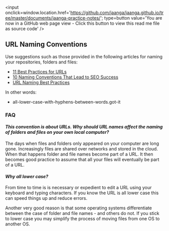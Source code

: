 ﻿<span style=display:none; >[You are now in a GitHub source code view - click this link to view this read me file as a web page]
( http://jaanga.github.io/documents/jaanga-practice-notes/ "View file as a web page." ) </span>
<input onclick=window.location.href='https://github.com/jaanga/jaanga.github.io/tree/master/documents/jaanga-practice-notes/'; type=button  value='You are now in a GitHub web page view - Click this button to view this read me file as source code' />


## URL Naming Conventions

Use suggestions such as those provided in the following articles for naming your repositories, folders and files:

* [11 Best Practices for URLs]( https://moz.com/blog/11-best-practices-for-urls )
* [10 Naming Conventions That Lead to SEO Success]( https://blogs.adobe.com/digitalmarketing/search-marketing/10-naming-conventions-lead-seo-success/ )
* [URL Naming Best Practices]( https://www.searchenginejournal.com/url-naming-best-practices/46740/ )

In other words:

* all-lower-case-with-hyphens-between-words.got-it

### FAQ

#### _This convention is about URLs. Why should URL names affect the naming of folders and files on your own local computer?_

The days when files and folders only appeared on your computer are long gone.
Increasingly files are shared over networks and stored in the cloud.
When that happens folder and file names become part of a URL.
It then becomes good practice to assume that all your files will eventually be part of a URL.

#### _Why all lower case?_

From time to time is is necessary or expedient to edit a URL using your keyboard and typing characters.
If you know the URL is all lower case this can speed things up and reduce errors.

Another very good reason is that some operating systems differentiate between the case of folder and file names - and others do not.
If you stick to lower case you may simplify the process of moving files from one OS to another OS.

